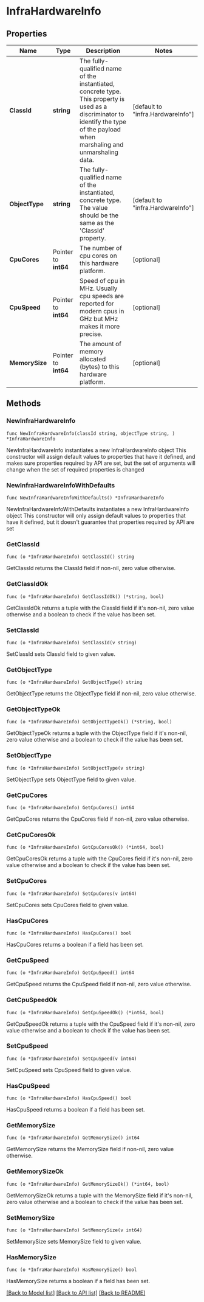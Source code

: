 # InfraHardwareInfo

## Properties

Name | Type | Description | Notes
------------ | ------------- | ------------- | -------------
**ClassId** | **string** | The fully-qualified name of the instantiated, concrete type. This property is used as a discriminator to identify the type of the payload when marshaling and unmarshaling data. | [default to "infra.HardwareInfo"]
**ObjectType** | **string** | The fully-qualified name of the instantiated, concrete type. The value should be the same as the &#39;ClassId&#39; property. | [default to "infra.HardwareInfo"]
**CpuCores** | Pointer to **int64** | The number of cpu cores on this hardware platform. | [optional] 
**CpuSpeed** | Pointer to **int64** | Speed of cpu in MHz. Usually cpu speeds are reported for modern cpus in GHz but MHz makes it more precise. | [optional] 
**MemorySize** | Pointer to **int64** | The amount of memory allocated (bytes) to this hardware platform. | [optional] 

## Methods

### NewInfraHardwareInfo

`func NewInfraHardwareInfo(classId string, objectType string, ) *InfraHardwareInfo`

NewInfraHardwareInfo instantiates a new InfraHardwareInfo object
This constructor will assign default values to properties that have it defined,
and makes sure properties required by API are set, but the set of arguments
will change when the set of required properties is changed

### NewInfraHardwareInfoWithDefaults

`func NewInfraHardwareInfoWithDefaults() *InfraHardwareInfo`

NewInfraHardwareInfoWithDefaults instantiates a new InfraHardwareInfo object
This constructor will only assign default values to properties that have it defined,
but it doesn't guarantee that properties required by API are set

### GetClassId

`func (o *InfraHardwareInfo) GetClassId() string`

GetClassId returns the ClassId field if non-nil, zero value otherwise.

### GetClassIdOk

`func (o *InfraHardwareInfo) GetClassIdOk() (*string, bool)`

GetClassIdOk returns a tuple with the ClassId field if it's non-nil, zero value otherwise
and a boolean to check if the value has been set.

### SetClassId

`func (o *InfraHardwareInfo) SetClassId(v string)`

SetClassId sets ClassId field to given value.


### GetObjectType

`func (o *InfraHardwareInfo) GetObjectType() string`

GetObjectType returns the ObjectType field if non-nil, zero value otherwise.

### GetObjectTypeOk

`func (o *InfraHardwareInfo) GetObjectTypeOk() (*string, bool)`

GetObjectTypeOk returns a tuple with the ObjectType field if it's non-nil, zero value otherwise
and a boolean to check if the value has been set.

### SetObjectType

`func (o *InfraHardwareInfo) SetObjectType(v string)`

SetObjectType sets ObjectType field to given value.


### GetCpuCores

`func (o *InfraHardwareInfo) GetCpuCores() int64`

GetCpuCores returns the CpuCores field if non-nil, zero value otherwise.

### GetCpuCoresOk

`func (o *InfraHardwareInfo) GetCpuCoresOk() (*int64, bool)`

GetCpuCoresOk returns a tuple with the CpuCores field if it's non-nil, zero value otherwise
and a boolean to check if the value has been set.

### SetCpuCores

`func (o *InfraHardwareInfo) SetCpuCores(v int64)`

SetCpuCores sets CpuCores field to given value.

### HasCpuCores

`func (o *InfraHardwareInfo) HasCpuCores() bool`

HasCpuCores returns a boolean if a field has been set.

### GetCpuSpeed

`func (o *InfraHardwareInfo) GetCpuSpeed() int64`

GetCpuSpeed returns the CpuSpeed field if non-nil, zero value otherwise.

### GetCpuSpeedOk

`func (o *InfraHardwareInfo) GetCpuSpeedOk() (*int64, bool)`

GetCpuSpeedOk returns a tuple with the CpuSpeed field if it's non-nil, zero value otherwise
and a boolean to check if the value has been set.

### SetCpuSpeed

`func (o *InfraHardwareInfo) SetCpuSpeed(v int64)`

SetCpuSpeed sets CpuSpeed field to given value.

### HasCpuSpeed

`func (o *InfraHardwareInfo) HasCpuSpeed() bool`

HasCpuSpeed returns a boolean if a field has been set.

### GetMemorySize

`func (o *InfraHardwareInfo) GetMemorySize() int64`

GetMemorySize returns the MemorySize field if non-nil, zero value otherwise.

### GetMemorySizeOk

`func (o *InfraHardwareInfo) GetMemorySizeOk() (*int64, bool)`

GetMemorySizeOk returns a tuple with the MemorySize field if it's non-nil, zero value otherwise
and a boolean to check if the value has been set.

### SetMemorySize

`func (o *InfraHardwareInfo) SetMemorySize(v int64)`

SetMemorySize sets MemorySize field to given value.

### HasMemorySize

`func (o *InfraHardwareInfo) HasMemorySize() bool`

HasMemorySize returns a boolean if a field has been set.


[[Back to Model list]](../README.md#documentation-for-models) [[Back to API list]](../README.md#documentation-for-api-endpoints) [[Back to README]](../README.md)


